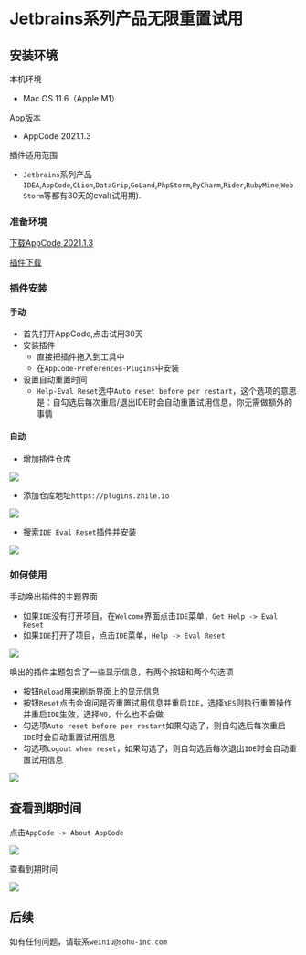 # Jetbrains系列产品无限重置试用


## 安装环境

本机环境

* Mac OS 11.6（Apple M1）

App版本

* AppCode 2021.1.3

插件适用范围

* `Jetbrains`系列产品`IDEA`,`AppCode`,`CLion`,`DataGrip`,`GoLand`,`PhpStorm`,`PyCharm`,`Rider`,`RubyMine`,`WebStorm`等都有30天的eval(试用期).

### 准备环境

[下载AppCode 2021.1.3](https://www.jetbrains.com/objc/download/)

[插件下载](https://github.com/venn0126/Tools/tree/main/appcode)

### 插件安装

#### 手动

* 首先打开AppCode,点击试用30天
* 安装插件
  *  直接把插件拖入到工具中
  * 在`AppCode-Preferences-Plugins`中安装
* 设置自动重置时间
  * `Help-Eval Reset`选中`Auto reset before per restart`，这个选项的意思是：自勾选后每次重启/退出IDE时会自动重置试用信息，你无需做额外的事情

#### 自动

* 增加插件仓库

![](https://github.com/venn0126/iOS-Study/blob/master/Resource/AppCode0.png?raw=true)

* 添加仓库地址`https://plugins.zhile.io`

![](https://github.com/venn0126/iOS-Study/blob/master/Resource/AppCode1.png?raw=true)

* 搜索`IDE Eval Reset`插件并安装

![](https://github.com/venn0126/iOS-Study/blob/master/Resource/AppCode2.png?raw=true)



### 如何使用

手动唤出插件的主题界面

* 如果`IDE`没有打开项目，在`Welcome`界面点击`IDE`菜单，`Get Help -> Eval Reset`
* 如果`IDE`打开了项目，点击`IDE`菜单，`Help -> Eval Reset`

![](https://github.com/venn0126/iOS-Study/blob/master/Resource/AppCode3.png?raw=true)

唤出的插件主题包含了一些显示信息，有两个按钮和两个勾选项

* 按钮`Reload`用来刷新界面上的显示信息
* 按钮`Reset`点击会询问是否重置试用信息并重启`IDE`，选择`YES`则执行重置操作并重启`IDE`生效，选择`NO`，什么也不会做
* 勾选项`Auto reset before per restart`如果勾选了，则自勾选后每次重启`IDE`时会自动重置试用信息
* 勾选项`Logout when reset`，如果勾选了，则自勾选后每次退出`IDE`时会自动重置试用信息

![](https://github.com/venn0126/iOS-Study/blob/master/Resource/AppCode4.png?raw=true)


## 查看到期时间
点击`AppCode -> About AppCode`

![](https://github.com/venn0126/iOS-Study/blob/master/Resource/AppCode5.png?raw=true)

查看到期时间

![](https://github.com/venn0126/iOS-Study/blob/master/Resource/AppCode6.png?raw=true)



## 后续

如有任何问题，请联系`weiniu@sohu-inc.com`
